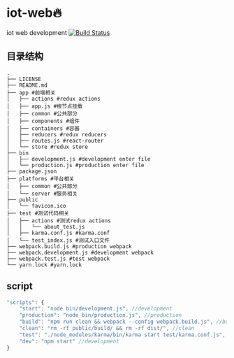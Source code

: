 iot-web:fire:
===
iot web development [![Build Status](https://travis-ci.org/timmyLan/isomorphism-koa2-react.svg?branch=master)](https://travis-ci.org/timmyLan/isomorphism-koa2-react)

目录结构
---
```
.
├── LICENSE
├── README.md
├── app #前端相关
│   ├── actions #redux actions
│   ├── app.js #根节点挂载
│   ├── common #公共部分 
│   ├── components #组件
│   ├── containers #容器
│   ├── reducers #redux reducers
│   ├── routes.js #react-router
│   └── store #redux store
├── bin
│   ├── development.js #development enter file
│   └── production.js #production enter file
├── package.json 
├── platforms #平台相关
│   ├── common #公共部分 
│   └── server #服务相关
├── public
│   └── favicon.ico
├── test #测试代码相关
│   ├── actions #测试redux actions
│   │   └── about_test.js
│   ├── karma.conf.js #karma.conf
│   └── test_index.js #测试入口文件
├── webpack.build.js #production webpack
├── webpack.development.js #development webpack
├── webpack.test.js #test webpack
└── yarn.lock #yarn.lock

```
script
----
```javascript
"scripts": {
    "start": "node bin/development.js", //development
    "production": "node bin/production.js", //production
    "build": "npm run clean && webpack --config webpack.build.js", //build
    "clean": "rm -rf public/build/ && rm -rf dist/", //clean
    "test": "./node_modules/karma/bin/karma start test/karma.conf.js", //test
    "dev": "npm start" //development
}
```

